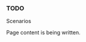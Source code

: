 ﻿<properties
	pageTitle="Scenarios"
    pageName="scenarios"
    parentPageId="3701"
/>

<h3>TODO</h3>
Scenarios

<p>Page content is being written.</p>